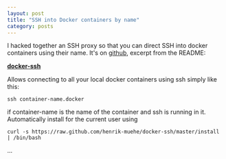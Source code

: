 ```yaml
---
layout: post
title: "SSH into Docker containers by name"
category: posts
---
```

I hacked together an SSH proxy so that you can direct SSH into docker containers using their name. It's on [github](https://github.com/henrik-muehe/docker-ssh), excerpt from the README:

[**docker-ssh**](https://github.com/henrik-muehe/docker-ssh)

Allows connecting to all your local docker containers using ssh simply like this:

	ssh container-name.docker

if container-name is the name of the container and ssh is running in it. Automatically install for the current user using

	curl -s https://raw.github.com/henrik-muehe/docker-ssh/master/install | /bin/bash

...